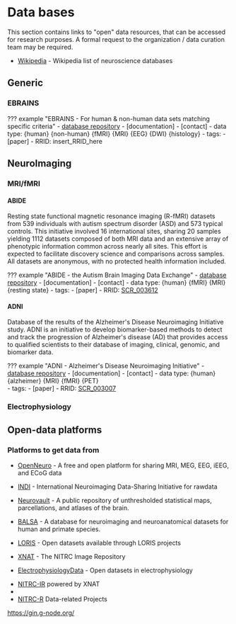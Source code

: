 # Data bases
This section contains links to "open" data resources, that can be accessed for research purposes. A formal request to the organization / data curation team may be required.

-   [Wikipedia](https://en.wikipedia.org/wiki/List_of_neuroscience_databases) -   Wikipedia list of neuroscience databases

## Generic

### EBRAINS

??? example "EBRAINS - For human & non-human data sets matching specific criteria"
    -   [database repository](https://ebrains.eu/)
    -   [documentation]
    -   [contact]
    -   data type: {human} {non-human} {fMRI} {MRI} {EEG} {DWI} {histology}
    -   tags:
    -   [paper]
    -   RRID: insert_RRID_here

## NeuroImaging

### MRI/fMRI

#### ABIDE

Resting state functional magnetic resonance imaging (R-fMRI) datasets from 539 individuals with autism spectrum disorder (ASD) and 573 typical controls. This initiative involved 16 international sites, sharing 20 samples yielding 1112 datasets composed of both MRI data and an extensive array of phenotypic information common across nearly all sites. This effort is expected to facilitate discovery science and comparisons across samples. All datasets are anonymous, with no protected health information included.

??? example "ABIDE - the Autism Brain Imaging Data Exchange"
    -   [database repository](http://fcon_1000.projects.nitrc.org/indi/abide/)
    -   [documentation]
    -   [contact]
    -   data type: {human} {fMRI} {MRI} {resting state}
    -   tags:
    -   [paper]
    -   RRID: [SCR_003612](https://scicrunch.org/resources/Any/record/nlx_144509-1/SCR_003612/resolver?q=abide&l=abide)


#### ADNI
Database of the results of the Alzheimer's Disease Neuroimaging Initiative study. ADNI is an initiative to develop biomarker-based methods to detect and track the progression of Alzheimer's disease (AD) that provides access to qualified scientists to their database of imaging, clinical, genomic, and biomarker data.

??? example "ADNI - Alzheimer's Disease Neuroimaging Initiative"
     -   [database repository](http://adni.loni.usc.edu/data-samples/access-data/)
     -   [documentation]
     -   [contact]
     -   data type: {human} {alzheimer} {MRI} {fMRI} {PET}   
     -   tags:
     -   [paper]
     -   RRID: [SCR_003007](https://scicrunch.org/resources/Any/record/nlx_144509-1/SCR_003007/resolver?q=adni&l=adni)

<!-- #### fNIRS -->

### Electrophysiology

<!-- #### Surface (EEG/MEG) -->

<!-- #### Intracranial (ECoG / iEEG / LFP / Single cell) -->






## Open-data platforms


### Platforms to get data from   

-   [OpenNeuro](https://openneuro.org/) -   A free and open platform for sharing MRI, MEG, EEG, iEEG, and ECoG data

-   [INDI](http://fcon_1000.projects.nitrc.org/) -   International Neuroimaging Data-Sharing Initiative for rawdata

-   [Neurovault](https://neurovault.org/) -   A public repository of unthresholded statistical maps, parcellations, and atlases of the brain.

-   [BALSA](https://balsa.wustl.edu/) -   A database for neuroimaging and neuroanatomical datasets for human and primate species.

-   [LORIS](https://github.com/aces/Loris/wiki/Open-LORIS) -   Open datasets available through LORIS projects

-   [XNAT](https://www.nitrc.org/ir/) -   The NITRC Image Repository

-   [ElectrophysiologyData](https://github.com/voytekresearch/OpenData) -   Open datasets in electrophysiology


* [NITRC-IR](https://www.nitrc.org/ir/) powered by XNAT
* 
* [NITRC-R](https://www.nitrc.org/search/?type_of_search=group&q=category%3A%27Data%27) Data-related Projects


https://gin.g-node.org/
